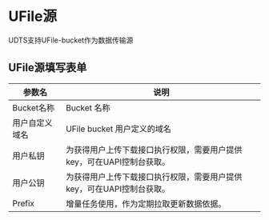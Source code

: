 

# UFile源

UDTS支持UFile-bucket作为数据传输源

## UFile源填写表单

| 参数名   | 说明                                                         |
| -------- | ------------------------------------------------------------ |
| Bucket名称       | Bucket 名称 |
| 用户自定义域名 | UFile bucket 用户定义的域名|                                         |
| 用户私钥     | 为获得用户上传下载接口执行权限，需要用户提供key，可在UAPI控制台获取。                                                |
| 用户公钥   | 为获得用户上传下载接口执行权限，需要用户提供key，可在UAPI控制台获取。                                              |
| Prefix     |    增量任务使用，作为定期拉取更新数据依据。                                   |

